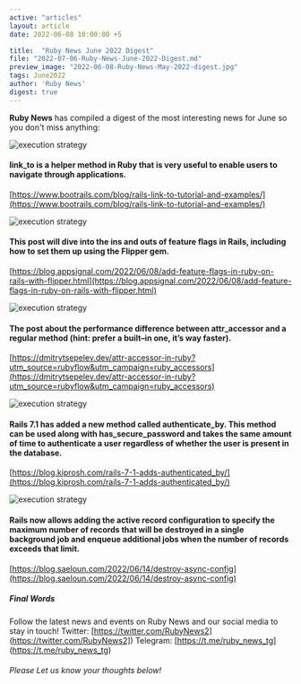 ```yaml
---
active: "articles"
layout: article
date: 2022-06-08 10:00:00 +5

title:  "Ruby News June 2022 Digest"
file: "2022-07-06-Ruby-News-June-2022-Digest.md"
preview_image: "2022-06-08-Ruby-News-May-2022-digest.jpg"
tags: June2022
author: 'Ruby News'
digest: true
---
```


**Ruby News** has compiled a digest of the most interesting news for June so you don't miss anything:

![execution strategy](https://drive.google.com/uc?export=view&id=1TXDhABYj6XCwZYsOG39qrracNHgoyiDI) 
#### link_to is a helper method in Ruby that is very useful to enable users to navigate through applications.
[https://www.bootrails.com/blog/rails-link-to-tutorial-and-examples/](https://www.bootrails.com/blog/rails-link-to-tutorial-and-examples/)

![execution strategy](2022-06-09-Add-Feature-Flags-in-Ruby-on-Rails-with-Flipper.jpg) 
#### This post will dive into the ins and outs of feature flags in Rails, including how to set them up using the Flipper gem.
[https://blog.appsignal.com/2022/06/08/add-feature-flags-in-ruby-on-rails-with-flipper.html](https://blog.appsignal.com/2022/06/08/add-feature-flags-in-ruby-on-rails-with-flipper.html)

![execution strategy](https://drive.google.com/uc?export=view&id=1oaLgxYi2V4nUO2rUDI_EBAaOgpjmSq5k) 
#### The post about the performance difference between attr_accessor and a regular method (hint: prefer a built–in one, it’s way faster).
[https://dmitrytsepelev.dev/attr-accessor-in-ruby?utm_source=rubyflow&utm_campaign=ruby_accessors](https://dmitrytsepelev.dev/attr-accessor-in-ruby?utm_source=rubyflow&utm_campaign=ruby_accessors)

![execution strategy](https://drive.google.com/uc?export=view&id=1MM-C3GJkXfoNQFwq3IyqMnOiVzP7ydf6) 
#### Rails 7.1 has added a new method called authenticate_by. This method can be used along with has_secure_password and takes the same amount of time to authenticate a user regardless of whether the user is present in the database.
[https://blog.kiprosh.com/rails-7-1-adds-authenticated_by/](https://blog.kiprosh.com/rails-7-1-adds-authenticated_by/)

![execution strategy](https://drive.google.com/uc?export=view&id=1itXHvMuI3Ssb7N6kxLiqdeLutKXjRQWk) 
#### Rails now allows adding the active record configuration to specify the maximum number of records that will be destroyed in a single background job and enqueue additional jobs when the number of records exceeds that limit.
[https://blog.saeloun.com/2022/06/14/destroy-async-config](https://blog.saeloun.com/2022/06/14/destroy-async-config)

##### Final Words

Follow the latest news and events on Ruby News and our social media to stay in touch!
Twitter: [https://twitter.com/RubyNews2] (https://twitter.com/RubyNews2])
Telegram: [https://t.me/ruby_news_tg] (https://t.me/ruby_news_tg)

###### Please Let us know your thoughts below!
